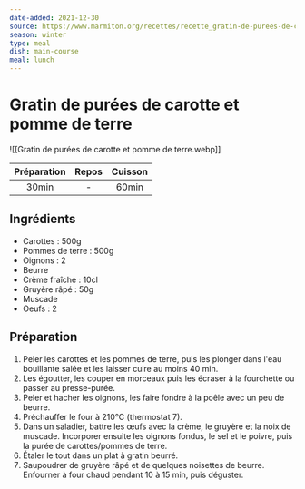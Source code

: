 ```yaml
---
date-added: 2021-12-30
source: https://www.marmiton.org/recettes/recette_gratin-de-purees-de-carotte-et-pomme-de-terre_27529.aspx
season: winter
type: meal
dish: main-course
meal: lunch
---
```


# Gratin de purées de carotte et pomme de terre

![[Gratin de purées de carotte et pomme de terre.webp]]

| Préparation | Repos | Cuisson |
|:-----------:|:-----:|:-------:|
|    30min    |   -   |  60min  |

## Ingrédients

- Carottes : 500g
- Pommes de terre : 500g
- Oignons : 2
- Beurre
- Crème fraîche : 10cl
- Gruyère râpé : 50g
- Muscade
- Oeufs : 2

## Préparation

1. Peler les carottes et les pommes de terre, puis les plonger dans l'eau bouillante salée et les laisser cuire au moins 40 min.
2. Les égoutter, les couper en morceaux puis les écraser à la fourchette ou passer au presse-purée.
3. Peler et hacher les oignons, les faire fondre à la poêle avec un peu de beurre.
4. Préchauffer le four à 210°C (thermostat 7).
5. Dans un saladier, battre les œufs avec la crème, le gruyère et la noix de muscade. Incorporer ensuite les oignons fondus, le sel et le poivre, puis la purée de carottes/pommes de terre.
6. Étaler le tout dans un plat à gratin beurré.
7. Saupoudrer de gruyère râpé et de quelques noisettes de beurre. Enfourner à four chaud pendant 10 à 15 min, puis déguster.
